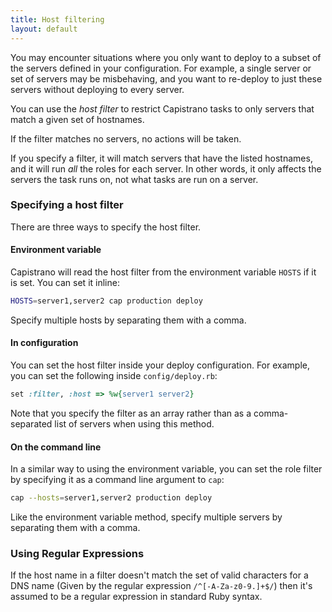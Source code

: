 ```yaml
---
title: Host filtering
layout: default
---
```


You may encounter situations where you only want to deploy to a subset of
the servers defined in your configuration. For example, a single server or
set of servers may be misbehaving, and you want to re-deploy to just these
servers without deploying to every server.

You can use the *host filter* to restrict Capistrano tasks to only servers
that match a given set of hostnames.

If the filter matches no servers, no actions will be taken.

If you specify a filter, it will match servers that have the listed hostnames,
and it will run *all* the roles for each server. In other words, it only affects
the servers the task runs on, not what tasks are run on a server.

### Specifying a host filter

There are three ways to specify the host filter.

#### Environment variable

Capistrano will read the host filter from the environment variable `HOSTS`
if it is set. You can set it inline:

```bash
HOSTS=server1,server2 cap production deploy
```

Specify multiple hosts by separating them with a comma.

#### In configuration

You can set the host filter inside your deploy configuration. For example,
you can set the following inside `config/deploy.rb`:

```ruby
set :filter, :host => %w{server1 server2}
```

Note that you specify the filter as an array rather than as a comma-separated
list of servers when using this method.

#### On the command line

In a similar way to using the environment variable, you can set the role
filter by specifying it as a command line argument to `cap`:

```bash
cap --hosts=server1,server2 production deploy
```

Like the environment variable method, specify multiple servers by separating
them with a comma.

### Using Regular Expressions

If the host name in a filter doesn't match the set of valid characters for a DNS name
(Given by the regular expression `/^[-A-Za-z0-9.]+$/`) then it's assumed to be a regular
expression in standard Ruby syntax.
